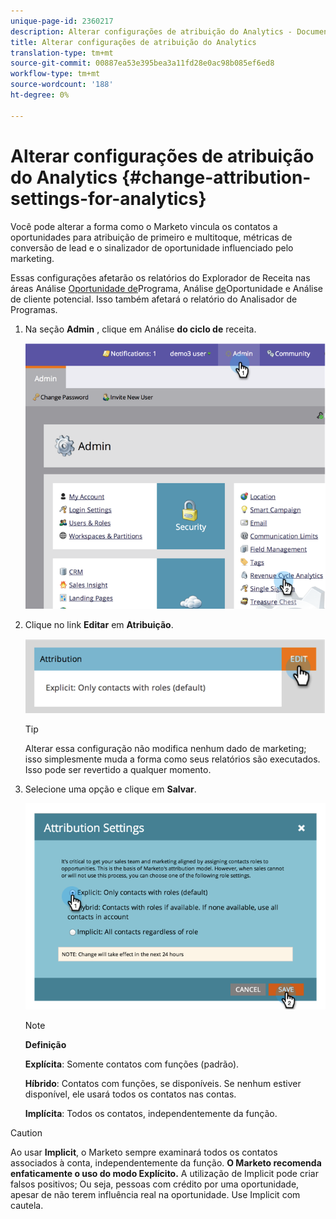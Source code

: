 ```yaml
---
unique-page-id: 2360217
description: Alterar configurações de atribuição do Analytics - Documentos de marketing - Documentação do produto
title: Alterar configurações de atribuição do Analytics
translation-type: tm+mt
source-git-commit: 00887ea53e395bea3a11fd28e0ac98b085ef6ed8
workflow-type: tm+mt
source-wordcount: '188'
ht-degree: 0%

---
```



# Alterar configurações de atribuição do Analytics {#change-attribution-settings-for-analytics}

Você pode alterar a forma como o Marketo vincula os contatos a oportunidades para atribuição de primeiro e multitoque, métricas de conversão de lead e o sinalizador de oportunidade influenciado pelo marketing.

Essas configurações afetarão os relatórios do Explorador de Receita nas áreas Análise [Oportunidade de](../../../product-docs/reporting/revenue-cycle-analytics/program-analytics/understanding-the-program-opportunity-analysis-area.md)Programa, Análise [de](../../../product-docs/reporting/revenue-cycle-analytics/revenue-explorer/understanding-opportunity-analysis-in-revenue-explorer.md)Oportunidade e Análise de cliente potencial. Isso também afetará o relatório do Analisador de Programas.

1. Na seção **Admin** , clique em Análise **do ciclo de** receita.

   ![](assets/image2014-9-24-11-3a55-3a19.png)

1. Clique no link **Editar** em **Atribuição**.

   ![](assets/image2014-9-24-11-3a56-3a33.png)

   >[!TIP]
   >
   >Alterar essa configuração não modifica nenhum dado de marketing; isso simplesmente muda a forma como seus relatórios são executados. Isso pode ser revertido a qualquer momento.

1. Selecione uma opção e clique em **Salvar**.

   ![](assets/image2014-9-24-11-3a57-3a39.png)

   >[!NOTE]
   >
   >**Definição**
   >
   >
   >**Explícita**: Somente contatos com funções (padrão).
   >
   >
   >**Híbrido**: Contatos com funções, se disponíveis. Se nenhum estiver disponível, ele usará todos os contatos nas contas.
   >
   >
   >**Implícita**: Todos os contatos, independentemente da função.

>[!CAUTION]
>
>Ao usar **Implicit**, o Marketo sempre examinará todos os contatos associados à conta, independentemente da função. **O Marketo recomenda enfaticamente o uso do modo Explícito.** A utilização de Implicit pode criar falsos positivos; Ou seja, pessoas com crédito por uma oportunidade, apesar de não terem influência real na oportunidade. Use Implicit com cautela.

